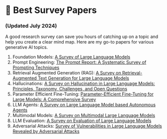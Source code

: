 # :star2: Best Survey Papers
### (Updated July 2024)

A good research survey can save you hours of catching up on a topic and help you create a clear mind map. Here are my go-to papers for various generative AI topics.

1. Foundation Models: [A Survey of Large Language Models](https://arxiv.org/pdf/2303.18223)
2. Prompt Engineering: [The Prompt Report: A Systematic Survey of Prompting Techniques](https://arxiv.org/pdf/2406.06608v1)
3. Retrieval Augmented Generation (RAG): [A Survey on Retrieval-Augmented Text Generation for Large Language Models](https://arxiv.org/pdf/2404.10981)
4. Hallucinations: [A Survey on Hallucination in Large Language Models: Principles, Taxonomy, Challenges, and Open Questions](https://arxiv.org/pdf/2311.05232)
5. Parameter Efficient Fine-Tuning: [Parameter-Efficient Fine-Tuning for Large Models: A Comprehensive Survey](https://arxiv.org/pdf/2403.14608)
6. LLM Agents: [A Survey on Large Language Model based Autonomous Agents](https://arxiv.org/pdf/2308.11432)
7. Multimodal Models: [A Survey on Multimodal Large Language Models](https://arxiv.org/pdf/2306.13549)
8. LLM Evaluation: [A Survey on Evaluation of Large Language Models](https://arxiv.org/pdf/2307.03109)
9. Adversarial Attacks: [Survey of Vulnerabilities in Large Language Models Revealed by Adversarial Attacks](https://arxiv.org/pdf/2310.10844)


